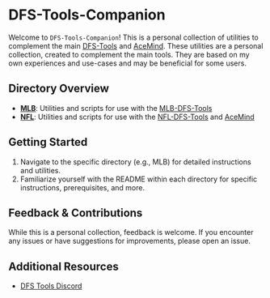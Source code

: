 # DFS-Tools-Companion

Welcome to `DFS-Tools-Companion`! This is a personal collection of utilities to complement the main [DFS-Tools](https://github.com/chanzer0/) and [AceMind](https://acemind.io/). These utilities are a personal collection, created to complement the main tools. They are based on my own experiences and use-cases and may be beneficial for some users.


## Directory Overview

- **[MLB](./MLB/)**: Utilities and scripts for use with the [MLB-DFS-Tools](https://github.com/chanzer0/MLB-DFS-Tools)
- **[NFL](./NFL/)**: Utilities and scripts for use with the [NFL-DFS-Tools](https://github.com/chanzer0/NFL-DFS-Tools) and [AceMind](https://acemind.io/)

## Getting Started

1. Navigate to the specific directory (e.g., MLB) for detailed instructions and utilities.
2. Familiarize yourself with the README within each directory for specific instructions, prerequisites, and more.

## Feedback & Contributions

While this is a personal collection, feedback is welcome. If you encounter any issues or have suggestions for improvements, please open an issue.

## Additional Resources

- [DFS Tools Discord](https://discord.gg/K9ZACFjEBR)
